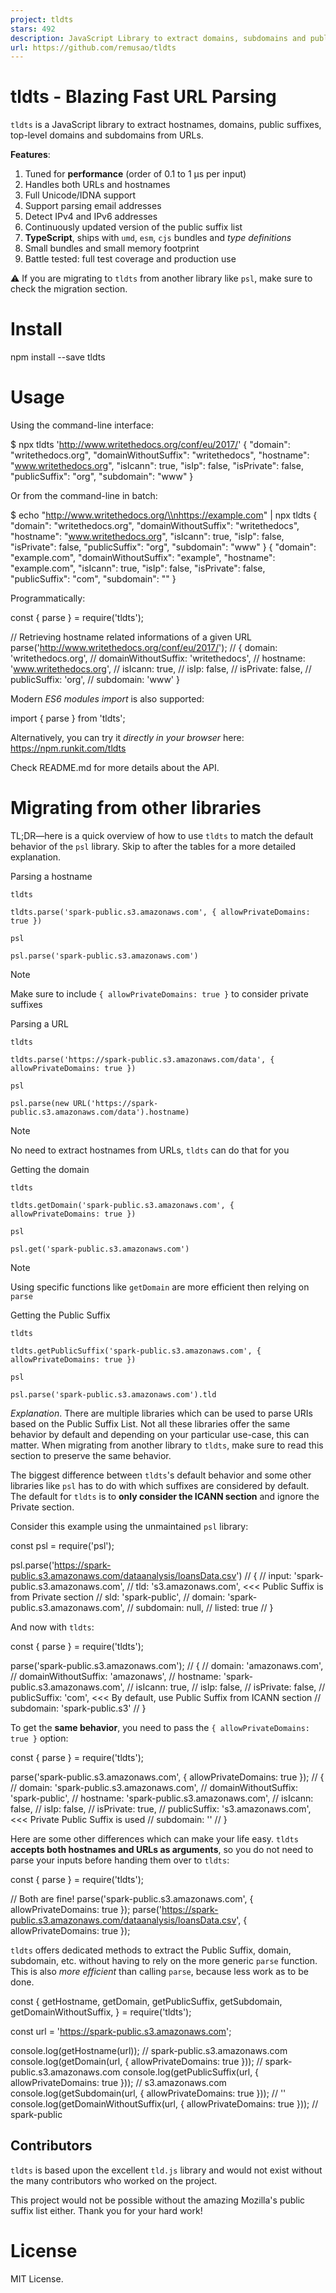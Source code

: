```yaml
---
project: tldts
stars: 492
description: JavaScript Library to extract domains, subdomains and public suffixes from complex URIs.
url: https://github.com/remusao/tldts
---
```


tldts - Blazing Fast URL Parsing
================================

`tldts` is a JavaScript library to extract hostnames, domains, public suffixes, top-level domains and subdomains from URLs.

**Features**:

1.  Tuned for **performance** (order of 0.1 to 1 μs per input)
2.  Handles both URLs and hostnames
3.  Full Unicode/IDNA support
4.  Support parsing email addresses
5.  Detect IPv4 and IPv6 addresses
6.  Continuously updated version of the public suffix list
7.  **TypeScript**, ships with `umd`, `esm`, `cjs` bundles and _type definitions_
8.  Small bundles and small memory footprint
9.  Battle tested: full test coverage and production use

⚠️ If you are migrating to `tldts` from another library like `psl`, make sure to check the migration section.

Install
=======

npm install --save tldts

Usage
=====

Using the command-line interface:

$ npx tldts 'http://www.writethedocs.org/conf/eu/2017/'
{
  "domain": "writethedocs.org",
  "domainWithoutSuffix": "writethedocs",
  "hostname": "www.writethedocs.org",
  "isIcann": true,
  "isIp": false,
  "isPrivate": false,
  "publicSuffix": "org",
  "subdomain": "www"
}

Or from the command-line in batch:

$ echo "http://www.writethedocs.org/\\nhttps://example.com" | npx tldts
{
  "domain": "writethedocs.org",
  "domainWithoutSuffix": "writethedocs",
  "hostname": "www.writethedocs.org",
  "isIcann": true,
  "isIp": false,
  "isPrivate": false,
  "publicSuffix": "org",
  "subdomain": "www"
}
{
  "domain": "example.com",
  "domainWithoutSuffix": "example",
  "hostname": "example.com",
  "isIcann": true,
  "isIp": false,
  "isPrivate": false,
  "publicSuffix": "com",
  "subdomain": ""
}

Programmatically:

const { parse } \= require('tldts');

// Retrieving hostname related informations of a given URL
parse('http://www.writethedocs.org/conf/eu/2017/');
// { domain: 'writethedocs.org',
//   domainWithoutSuffix: 'writethedocs',
//   hostname: 'www.writethedocs.org',
//   isIcann: true,
//   isIp: false,
//   isPrivate: false,
//   publicSuffix: 'org',
//   subdomain: 'www' }

Modern _ES6 modules import_ is also supported:

import { parse } from 'tldts';

Alternatively, you can try it _directly in your browser_ here: https://npm.runkit.com/tldts

Check README.md for more details about the API.

Migrating from other libraries
==============================

TL;DR—here is a quick overview of how to use `tldts` to match the default behavior of the `psl` library. Skip to after the tables for a more detailed explanation.

Parsing a hostname

`tldts`

`tldts.parse('spark-public.s3.amazonaws.com', { allowPrivateDomains: true })`

`psl`

`psl.parse('spark-public.s3.amazonaws.com')`

Note

Make sure to include `{ allowPrivateDomains: true }` to consider private suffixes

Parsing a URL

`tldts`

`tldts.parse('https://spark-public.s3.amazonaws.com/data', { allowPrivateDomains: true })`

`psl`

`psl.parse(new URL('https://spark-public.s3.amazonaws.com/data').hostname)`

Note

No need to extract hostnames from URLs, `tldts` can do that for you

Getting the domain

`tldts`

`tldts.getDomain('spark-public.s3.amazonaws.com', { allowPrivateDomains: true })`

`psl`

`psl.get('spark-public.s3.amazonaws.com')`

Note

Using specific functions like `getDomain` are more efficient then relying on `parse`

Getting the Public Suffix

`tldts`

`tldts.getPublicSuffix('spark-public.s3.amazonaws.com', { allowPrivateDomains: true })`

`psl`

`psl.parse('spark-public.s3.amazonaws.com').tld`

_Explanation_. There are multiple libraries which can be used to parse URIs based on the Public Suffix List. Not all these libraries offer the same behavior by default and depending on your particular use-case, this can matter. When migrating from another library to `tldts`, make sure to read this section to preserve the same behavior.

The biggest difference between `tldts`'s default behavior and some other libraries like `psl` has to do with which suffixes are considered by default. The default for `tldts` is to **only consider the ICANN section** and ignore the Private section.

Consider this example using the unmaintained `psl` library:

const psl \= require('psl');

psl.parse('https://spark-public.s3.amazonaws.com/dataanalysis/loansData.csv')
// {
//   input: 'spark-public.s3.amazonaws.com',
//   tld: 's3.amazonaws.com', <<< Public Suffix is from Private section
//   sld: 'spark-public',
//   domain: 'spark-public.s3.amazonaws.com',
//   subdomain: null,
//   listed: true
// }

And now with `tldts`:

const { parse } \= require('tldts');

parse('spark-public.s3.amazonaws.com');
// {
//   domain: 'amazonaws.com',
//   domainWithoutSuffix: 'amazonaws',
//   hostname: 'spark-public.s3.amazonaws.com',
//   isIcann: true,
//   isIp: false,
//   isPrivate: false,
//   publicSuffix: 'com', <<< By default, use Public Suffix from ICANN section
//   subdomain: 'spark-public.s3'
// }

To get the **same behavior**, you need to pass the `{ allowPrivateDomains: true }` option:

const { parse } \= require('tldts');

parse('spark-public.s3.amazonaws.com', { allowPrivateDomains: true });
// {
//   domain: 'spark-public.s3.amazonaws.com',
//   domainWithoutSuffix: 'spark-public',
//   hostname: 'spark-public.s3.amazonaws.com',
//   isIcann: false,
//   isIp: false,
//   isPrivate: true,
//   publicSuffix: 's3.amazonaws.com', <<< Private Public Suffix is used
//   subdomain: ''
// }

Here are some other differences which can make your life easy. `tldts` **accepts both hostnames and URLs as arguments**, so you do not need to parse your inputs before handing them over to `tldts`:

const { parse } \= require('tldts');

// Both are fine!
parse('spark-public.s3.amazonaws.com', { allowPrivateDomains: true });
parse('https://spark-public.s3.amazonaws.com/dataanalysis/loansData.csv', { allowPrivateDomains: true });

`tldts` offers dedicated methods to extract the Public Suffix, domain, subdomain, etc. without having to rely on the more generic `parse` function. This is also _more efficient_ than calling `parse`, because less work as to be done.

const {
  getHostname,
  getDomain,
  getPublicSuffix,
  getSubdomain,
  getDomainWithoutSuffix,
} \= require('tldts');

const url \= 'https://spark-public.s3.amazonaws.com';

console.log(getHostname(url)); // spark-public.s3.amazonaws.com
console.log(getDomain(url, { allowPrivateDomains: true })); // spark-public.s3.amazonaws.com
console.log(getPublicSuffix(url, { allowPrivateDomains: true })); // s3.amazonaws.com
console.log(getSubdomain(url, { allowPrivateDomains: true })); // ''
console.log(getDomainWithoutSuffix(url, { allowPrivateDomains: true })); // spark-public

Contributors
------------

`tldts` is based upon the excellent `tld.js` library and would not exist without the many contributors who worked on the project.

This project would not be possible without the amazing Mozilla's public suffix list either. Thank you for your hard work!

License
=======

MIT License.

